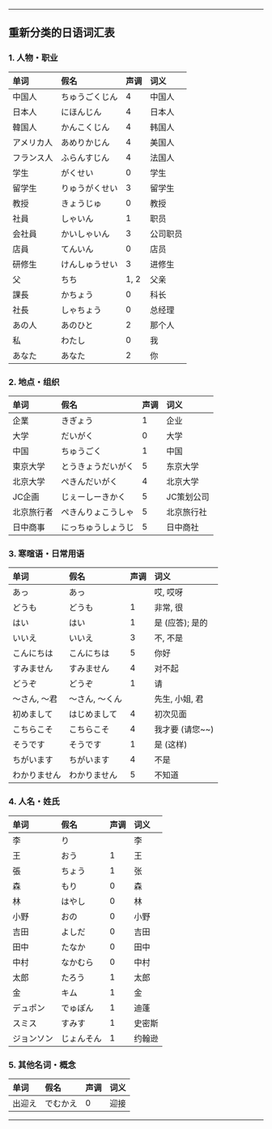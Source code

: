 
---

## 重新分类的日语词汇表

### 1. 人物・职业

| 单词     | 假名         | 声调   | 词义     |
| :------- | :----------- | :----- | :------- |
| 中国人   | ちゅうごくじん | 4      | 中国人   |
| 日本人   | にほんじん   | 4      | 日本人   |
| 韓国人   | かんこくじん | 4      | 韩国人   |
| アメリカ人 | あめりかじん   | 4      | 美国人   |
| フランス人 | ふらんすじん   | 4      | 法国人   |
| 学生     | がくせい     | 0      | 学生     |
| 留学生   | りゅうがくせい | 3      | 留学生   |
| 教授     | きょうじゅ   | 0      | 教授     |
| 社員     | しゃいん     | 1      | 职员     |
| 会社員   | かいしゃいん   | 3      | 公司职员 |
| 店員     | てんいん     | 0      | 店员     |
| 研修生   | けんしゅうせい | 3      | 进修生   |
| 父       | ちち         | 1, 2   | 父亲     |
| 課長     | かちょう     | 0      | 科长     |
| 社長     | しゃちょう     | 0      | 总经理   |
| あの人   | あのひと     | 2      | 那个人   |
| 私       | わたし       | 0      | 我       |
| あなた   | あなた       | 2      | 你       |

### 2. 地点・组织

| 单词       | 假名           | 声调 | 词义     |
| :--------- | :------------- | :--- | :------- |
| 企業       | きぎょう       | 1    | 企业     |
| 大学       | だいがく       | 0    | 大学     |
| 中国       | ちゅうごく     | 1    | 中国     |
| 東京大学   | とうきょうだいがく | 5    | 东京大学 |
| 北京大学   | ぺきんだいがく   | 4    | 北京大学 |
| JC企画     | じぇーしーきかく | 5    | JC策划公司 |
| 北京旅行者 | ぺきんりょこうしゃ | 5    | 北京旅行社 |
| 日中商事   | にっちゅうしょうじ | 5    | 日中商社 |

### 3. 寒暄语・日常用语

| 单词       | 假名         | 声调 | 词义         |
| :--------- | :----------- | :--- | :----------- |
| あっ       | あっ         |      | 哎, 哎呀     |
| どうも     | どうも       | 1    | 非常, 很     |
| はい       | はい         | 1    | 是 (应答); 是的 |
| いいえ     | いいえ       | 3    | 不, 不是     |
| こんにちは | こんにちは   | 5    | 你好         |
| すみません | すみません   | 4    | 对不起       |
| どうぞ     | どうぞ       | 1    | 请           |
| ～さん, ～君 | ～さん, ～くん |      | 先生, 小姐, 君 |
| 初めまして | はじめまして   | 4    | 初次见面     |
| こちらこそ | こちらこそ   | 4    | 我才要 (请您~~) |
| そうです   | そうです     | 1    | 是 (这样)    |
| ちがいます | ちがいます   | 4    | 不是         |
| わかりません | わかりません   | 5    | 不知道       |

### 4. 人名・姓氏

| 单词     | 假名       | 声调 | 词义   |
| :------- | :--------- | :--- | :----- |
| 李       | り         |      | 李     |
| 王       | おう       | 1    | 王     |
| 張       | ちょう     | 1    | 张     |
| 森       | もり       | 0    | 森     |
| 林       | はやし     | 0    | 林     |
| 小野     | おの       | 0    | 小野   |
| 吉田     | よしだ     | 0    | 吉田   |
| 田中     | たなか     | 0    | 田中   |
| 中村     | なかむら   | 0    | 中村   |
| 太郎     | たろう     | 1    | 太郎   |
| 金       | キム       | 1    | 金     |
| デュポン | でゅぽん   | 1    | 迪蓬   |
| スミス   | すみす     | 1    | 史密斯 |
| ジョンソン | じょんそん | 1    | 约翰逊 |

### 5. 其他名词・概念

| 单词   | 假名     | 声调 | 词义 |
| :----- | :------- | :--- | :--- |
| 出迎え | でむかえ | 0    | 迎接 |

---

